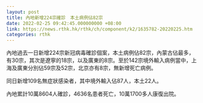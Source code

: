 ```yaml
---
layout: post
title: 內地新增224宗確診　本土病例佔82宗
date: 2022-02-25 09:42:45.000000000 +08:00
link: https://news.rthk.hk/rthk/ch/component/k2/1635782-20220225.htm
categories: rthk
---
```


內地過去一日新增224宗新冠病毒確診個案，本土病例佔82宗，內蒙古佔最多，有30宗，其次是遼寧的18宗，以及廣東的8宗。至於142宗境外輸入病例當中，上海及廣東分別佔59宗及52宗，北京亦有8宗，無新增死亡病例。

同日新增109名無症狀感染者，其中境外輸入佔87人，本土22人。

內地累計10萬8604人確診，4636名患者死亡，10萬1700多人康復出院。
